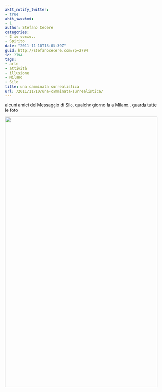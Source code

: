 ```yaml
---
aktt_notify_twitter:
- true
aktt_tweeted:
- 1
author: Stefano Cecere
categories:
- E io cecio..
- Spirito
date: "2011-11-10T13:05:39Z"
guid: http://stefanocecere.com/?p=2794
id: 2794
tags:
- arte
- attività
- illusione
- Milano
- Silo
title: una camminata surrealistica
url: /2011/11/10/una-camminata-surrealistica/
---
```


alcuni amici del Messaggio di Silo, qualche giorno fa a Milano.. [guarda tutte le foto](https://picasaweb.google.com/108573374245640958592/MessaggioSiSIloCamminataSurrealista)

<img class="aligncenter size-full wp-image-2795" title="silo-illusione" src="http://stefanocecere.com/wp-content/uploads/sites/3/2011/11/silo-illusione.jpg" alt="" width="500" height="888" srcset="http://stefanocecere.com/wp-content/uploads/sites/3/2011/11/silo-illusione.jpg 500w, http://stefanocecere.com/wp-content/uploads/sites/3/2011/11/silo-illusione-169x300.jpg 169w" sizes="(max-width: 500px) 100vw, 500px" />